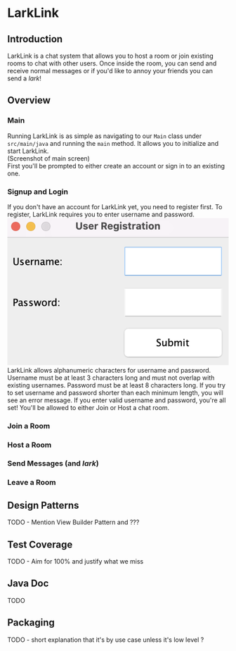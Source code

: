 # LarkLink
## Introduction
LarkLink is a chat system that allows you to host a room or join existing rooms to chat with other users.
Once inside the room, you can send and receive normal messages or if you'd like to annoy your friends you can send a _lark_!
## Overview
### Main
Running LarkLink is as simple as navigating to our `Main` class under `src/main/java` and running the `main` method.
It allows you to initialize and start LarkLink.<br>
(Screenshot of main screen) <br>
First you'll be prompted to either create an account or sign in to an existing one.
### Signup and Login
If you don't have an account for LarkLink yet, you need to register first. To register, LarkLink requires you to enter
username and password.<br>
![](images/Screenshots/user_registration.png)<br>
LarkLink allows alphanumeric characters for username and password. Username must be at least 3 characters long and
must not overlap with existing usernames. Password must be at least 8 characters long. 
If you try to set username and password shorter than each minimum length, you will see an error message.
If you enter valid username and password, you're all set! You'll be allowed to either Join or Host a chat room.
### Join a Room
### Host a Room
### Send Messages (and _lark_)
### Leave a Room
## Design Patterns
TODO - Mention View Builder Pattern and ??? 

## Test Coverage
TODO - Aim for 100% and justify what we miss

## Java Doc
TODO

## Packaging
TODO - short explanation that it's by use case unless it's low level ?
